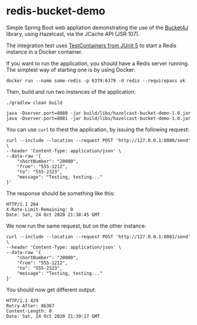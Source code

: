 # redis-bucket-demo

Simple Spring Boot web appliation demonstrating the use of the [Bucket4J](https://github.com/vladimir-bukhtoyarov/bucket4j)
library, using Hazelcast, via the JCache API (JSR 107).

The integration test uses [TestContainers from JUnit 5](https://www.testcontainers.org/test_framework_integration/junit_5)
to start a Redis instance in a Docker container.

If you want to run the application, you should have a Redis server running.  The simplest way of starting one is by
using Docker:

```
docker run --name some-redis -p 6379:6379 -d redis --requirepass ok
```

Then, build and run two instances of the application:

```
./gradlew clean build

java -Dserver.port=8080 -jar build/libs/hazelcast-bucket-demo-1.0.jar
java -Dserver.port=8081 -jar build/libs/hazelcast-bucket-demo-1.0.jar
```

You can use `curl` to thest the application, by issuing the following request:

```
curl --include --location --request POST 'http://127.0.0.1:8080/send' \
--header 'Content-Type: application/json' \
--data-raw '{
    "shortNumber": "20000",
    "from": "555-1212",
    "to": "555-2323",
    "message": "Testing, testing..."
}'

```

The response should be something like this:

```
HTTP/1.1 204 
X-Rate-Limit-Remaining: 0
Date: Sat, 24 Oct 2020 21:38:45 GMT
```

We now run the same request, but on the other instance:

```
curl --include --location --request POST 'http://127.0.0.1:8081/send' \
--header 'Content-Type: application/json' \
--data-raw '{
    "shortNumber": "20000",
    "from": "555-1212",
    "to": "555-2323",
    "message": "Testing, testing..."
}'

```

You should now get different output:

```
HTTP/1.1 429 
Retry-After: 86367
Content-Length: 0
Date: Sat, 24 Oct 2020 21:39:17 GMT
```